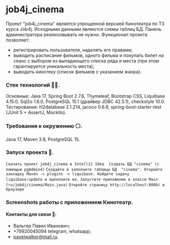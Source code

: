 # job4j_cinema

Проект "job4j_cinema" является упрощенной версией Кинотеатра по ТЗ курса Job4j.
Исходными данными являются схемы таблиц БД. Панель администратора реализовывать не нужно.
Функционал проекта позволяет:
* регистрировать пользователя, наделять его правами;
* выводить расписание фильмов, одного фильма и покупать билет на сеанс с выбором из выпадающего списка ряда и места (при этом гарантируется уникальность места);
* выводить кинотеку (список фильмов с указанием жанра).

### Стек технологий :technologist:.
Основные: Java 17, Spring Boot 2.7.6, Thymeleaf, Bootstrap CSS, Liquibase 4.15.0, Sql2o 1.6.0, PostgreSQL 15.1 (драйвер JDBC 42.5.1), checkstyle 10.0.
Тестирование: H2database 2.1.214, jacoco 0.8.8, spring-boot-starter-test (JUnit 5 + AssertJ, Mockito).

### Требования к окружению :white_circle:.
Java 17, Maven 3.8, PostgreSQL 15.

### Запуск проекта :running:.
```Скачать проект job4j_cinema в IntelliJ Idea```
``` ```
```Создать БД "cinema" (с помощью pgAdmin4)```
```Cоздайте и заполните таблицы БД  "cinema". Откройте закладку Maven -> plugins -> liquibase. Найдите задачу liquibase:update и выполните ее.```
```Запустите приложение в классе Main (ru/job4j/cinema/Main.java)```
```Откройте страницу http://localhost:8080/ в браузере```

### Screenshots работы с приложением Кинотеатр.


#### Контакты для связи :iphone::
* Вальгер Павел Иванович;
* +79920045094 telegram, whatsapp;
* pavelwalker@mail.ru.